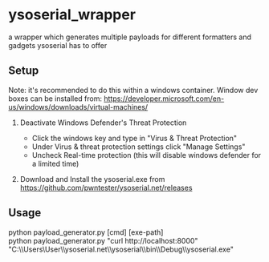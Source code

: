# ysoserial_wrapper
a wrapper which generates multiple payloads for different formatters and gadgets ysoserial has to offer

## Setup
Note: it's recommended to do this within a windows container. Window dev boxes can be installed from: https://developer.microsoft.com/en-us/windows/downloads/virtual-machines/

1. Deactivate Windows Defender's Threat Protection
   - Click the windows key and type in "Virus & Threat Protection"
   - Under Virus & threat protection settings click "Manage Settings"
   - Uncheck Real-time protection (this will disable windows defender for a limited time)

2. Download and Install the ysoserial.exe from https://github.com/pwntester/ysoserial.net/releases

## Usage
python payload_generator.py [cmd] [exe-path]<br>
python payload_generator.py "curl http://localhost:8000" "C:\\\\Users\\User\\\\ysoserial.net\\\\ysoserial\\\\bin\\\\Debug\\\\ysoserial.exe"

